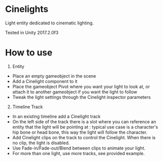 # Cinelights
Light entity dedicated to cinematic lighting.

Tested in Unity 2017.2.0f3

# How to use

1. Entity

- Place an empty gameobject in the scene
- Add a Cinelight component to it
- Place the gameobject Pivot where you want your light to look at, or attach it to another gameobject if you want the light to follow
- Tweak the light settings through the Cinelight inspector parameters

2. Timeline Track

- In an existing timeline add a Cinelight track
- On the left side of the track there is a slot where you can reference an entity that the light will be pointing at : typical use case is a character's hip bone or head bone, this way the light will follow the character.
- Add Cinelight clips on the track to control the Cinelight. When there is no clip, the light is disabled.
- Use Fade-in/Fade-out/Blend between clips to animate your light.
- For more than one light, use more tracks, see provided example.
